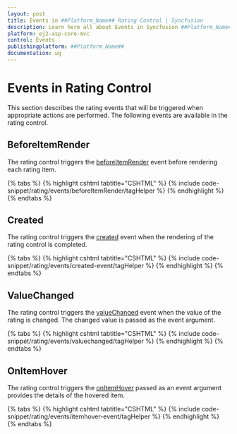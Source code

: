```yaml
---
layout: post
title: Events in ##Platform_Name## Rating Control | Syncfusion
description: Learn here all about Events in Syncfusion ##Platform_Name## Rating control of Syncfusion Essential JS 2 and more.
platform: ej2-asp-core-mvc
control: Events
publishingplatform: ##Platform_Name##
documentation: ug
---
```


# Events in Rating Control

This section describes the rating events that will be triggered when appropriate actions are performed. The following events are available in the rating control.

## BeforeItemRender

The rating control triggers the [beforeItemRender](https://help.syncfusion.com/cr/aspnetcore-js2/Syncfusion.EJ2.Inputs.Rating.html#Syncfusion_EJ2_Inputs_Rating_BeforeItemRender) event before rendering each rating item.

{% tabs %}
{% highlight cshtml tabtitle="CSHTML" %}
{% include code-snippet/rating/events/beforeItemRender/tagHelper %}
{% endhighlight %}
{% endtabs %}

## Created

The rating control triggers the [created](https://help.syncfusion.com/cr/aspnetcore-js2/Syncfusion.EJ2.Inputs.Rating.html#Syncfusion_EJ2_Inputs_Rating_Created) event when the rendering of the rating control is completed.

{% tabs %}
{% highlight cshtml tabtitle="CSHTML" %}
{% include code-snippet/rating/events/created-event/tagHelper %}
{% endhighlight %}
{% endtabs %}

## ValueChanged

The rating control triggers the [valueChanged](https://help.syncfusion.com/cr/aspnetcore-js2/Syncfusion.EJ2.Inputs.Rating.html#Syncfusion_EJ2_Inputs_Rating_ValueChanged) event when the value of the rating is changed. The changed value is passed as the event argument.

{% tabs %}
{% highlight cshtml tabtitle="CSHTML" %}
{% include code-snippet/rating/events/valuechanged/tagHelper %}
{% endhighlight %}
{% endtabs %}

## OnItemHover

The rating control triggers the [onItemHover](https://help.syncfusion.com/cr/aspnetcore-js2/Syncfusion.EJ2.Inputs.Rating.html#Syncfusion_EJ2_Inputs_Rating_OnItemHover) passed as an event argument provides the details of the hovered item.

{% tabs %}
{% highlight cshtml tabtitle="CSHTML" %}
{% include code-snippet/rating/events/itemhover-event/tagHelper %}
{% endhighlight %}
{% endtabs %}